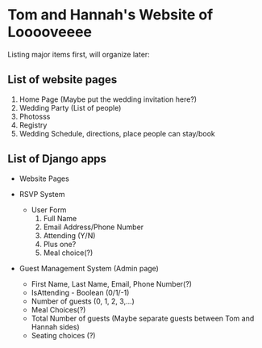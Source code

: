 # Tom and Hannah's Website of Looooveeee

Listing major items first, will organize later:

## List of website pages
1. Home Page (Maybe put the wedding invitation here?)
2. Wedding Party (List of people)
3. Photosss
4. Registry
5. Wedding Schedule, directions, place people can stay/book

## List of Django apps
- Website Pages

- RSVP System
	- User Form
		1. Full Name
		2. Email Address/Phone Number
		3. Attending (Y/N)
		4. Plus one?
		5. Meal choice(?)
- Guest Management System (Admin page)
	- First Name, Last Name, Email, Phone Number(?)
	- IsAttending - Boolean (0/1/-1)
	- Number of guests (0, 1, 2, 3,...)
	- Meal Choices(?)
	- Total Number of guests (Maybe separate guests between Tom and Hannah sides)
	- Seating choices (?)